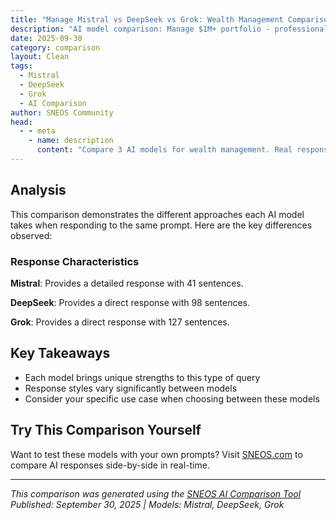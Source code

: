 ```yaml
---
title: "Manage Mistral vs DeepSeek vs Grok: Wealth Management Comparison 2025M+ portfolio - professional wealth management strategies"
description: "AI model comparison: Manage $1M+ portfolio - professional wealth management strategies..."
date: 2025-09-30
category: comparison
layout: Clean
tags:
  - Mistral
  - DeepSeek
  - Grok
  - AI Comparison
author: SNEOS Community
head:
  - - meta
    - name: description
      content: "Compare 3 AI models for wealth management. Real responses from Mistral, DeepSeek, Grok with detailed analysis."
---
```


<ChatComparison
  title="Manage Mistral vs DeepSeek vs Grok: Wealth Management Comparison 2025M+ portfolio - professional wealth management strategies"
  prompt="Manage $1M+ portfolio - professional wealth management strategies"
  :responses='{
    "Mistral": "Managing a $1M\u002B portfolio requires a strategic and disciplined approach to ensure long-term growth and stability. Here are some professional wealth management strategies to consider:\n\n### 1. **Diversification**\n   - **Asset Allocation**: Spread your investments across different asset classes such as stocks, bonds, real estate, and alternative investments.\n   - **Sector Diversification**: Within each asset class, diversify across various sectors to reduce risk.\n   - **Geographic Diversification**: Invest in both domestic and international markets to mitigate country-specific risks.\n\n### 2. **Risk Management**\n   - **Risk Tolerance**: Assess your risk tolerance and adjust your portfolio accordingly.\n   - **Hedging Strategies**: Use options, futures, and other derivatives to protect against market downturns.\n   - **Rebalancing**: Periodically rebalance your portfolio to maintain your desired asset allocation.\n\n### 3. **Investment Selection**\n   - **Equities**: Focus on blue-chip stocks, growth stocks, and dividend-paying stocks.\n   - **Bonds**: Include government bonds, corporate bonds, and municipal bonds for stability and income.\n   - **Real Estate**: Consider REITs (Real Estate Investment Trusts) or direct property investments.\n   - **Alternative Investments**: Explore private equity, hedge funds, and commodities for diversification.\n\n### 4. **Tax Efficiency**\n   - **Tax-Advantaged Accounts**: Utilize IRAs, 401(k)s, and other tax-advantaged accounts.\n   - **Tax-Loss Harvesting**: Sell losing investments to offset gains and reduce tax liability.\n   - **Tax-Efficient Investments**: Invest in municipal bonds and other tax-efficient vehicles.\n\n### 5. **Financial Planning**\n   - **Goal Setting**: Define your financial goals, whether they are retirement, education funding, or wealth preservation.\n   - **Cash Flow Management**: Ensure you have adequate liquidity for short-term needs and emergencies.\n   - **Estate Planning**: Plan for the transfer of wealth through wills, trusts, and other estate planning tools.\n\n### 6. **Professional Advice**\n   - **Financial Advisor**: Consider hiring a certified financial planner (CFP) or a chartered financial analyst (CFA) for personalized advice.\n   - **Investment Manager**: Use the services of a professional investment manager for active portfolio management.\n   - **Legal and Tax Advisors**: Consult with attorneys and tax professionals for complex financial and legal matters.\n\n### 7. **Monitoring and Review**\n   - **Regular Reviews**: Conduct regular portfolio reviews to assess performance and make necessary adjustments.\n   - **Market Analysis**: Stay informed about market trends and economic indicators that could impact your investments.\n   - **Performance Benchmarking**: Compare your portfolio\u0027s performance against relevant benchmarks to ensure it is meeting your objectives.\n\n### 8. **Ethical and Sustainable Investing**\n   - **ESG Criteria**: Consider environmental, social, and governance (ESG) factors in your investment decisions.\n   - **Socially Responsible Investing**: Invest in companies that align with your values and ethical standards.\n\n### 9. **Liquidity Management**\n   - **Emergency Fund**: Maintain an emergency fund equivalent to 3-6 months of living expenses.\n   - **Cash Reserves**: Keep a portion of your portfolio in liquid assets like money market funds or short-term bonds.\n\n### 10. **Technology and Tools**\n   - **Financial Software**: Use financial planning and investment management software to track and analyze your portfolio.\n   - **Robo-Advisors**: Consider using robo-advisors for automated investment management and rebalancing.\n\n### Example Portfolio Allocation\n- **Equities**: 60%\n  - Large-cap stocks: 30%\n  - Mid-cap stocks: 15%\n  - Small-cap stocks: 10%\n  - International stocks: 5%\n- **Bonds**: 30%\n  - Government bonds: 15%\n  - Corporate bonds: 10%\n  - Municipal bonds: 5%\n- **Real Estate**: 5%\n- **Alternative Investments**: 5%\n\n### Conclusion\nManaging a $1M\u002B portfolio involves a combination of strategic planning, diversification, risk management, and ongoing monitoring. Seeking professional advice and staying informed about market trends can help ensure your portfolio meets your financial goals and provides long-term stability.",
    "DeepSeek": "Of course. Managing a $1 million\u002B portfolio requires a shift from basic investing to sophisticated wealth management. The strategies move beyond simple asset allocation to encompass tax efficiency, risk mitigation, generational planning, and access to exclusive opportunities.\n\nHere is a comprehensive breakdown of professional wealth management strategies for a portfolio of this size.\n\n### Core Philosophy: The Bedrock of Professional Management\n\n1.  **Goals-Based Investing:** The portfolio is not a standalone number. It\u0027s a tool to achieve specific, defined life goals (e.g., financial independence in 10 years, funding children\u0027s education, purchasing a second home, leaving a legacy).\n2.  **Holistic Planning:** Investment decisions are inseparable from tax, estate, and insurance planning. Every action is considered for its net *after-tax* return and its impact on your overall financial picture.\n3.  **Risk Management, Not Just Return chasing:** Preservation of capital is paramount. The focus is on managing drawdowns and volatility to ensure the portfolio can withstand market downturns without derailing long-term plans.\n4.  **Discipline Over Emotion:** A formal Investment Policy Statement (IPS) is created to serve as a \u0022rulebook,\u0022 preventing emotional decisions during market euphoria or panic.\n\n---\n\n### Key Professional Strategies in Detail\n\n#### 1. Advanced Asset Allocation \u0026 Diversification\n\nThis goes far beyond a simple \u002260/40\u0022 stock/bond split.\n\n*   **Factor-Based Investing:** Allocating to specific, historically rewarded risk factors like:\n    *   **Value:** Stocks trading below their intrinsic worth.\n    *   **Low Volatility:** Stocks with less price fluctuation, which often outperform in downturns.\n    *   **Quality:** Companies with strong balance sheets and stable earnings.\n    *   **Momentum:** Stocks that have been performing well recently.\n*   **Alternative Investments:** This is a key differentiator for large portfolios.\n    *   **Private Equity/Venture Capital:** Investing in private companies for potentially higher returns, accepting illiquidity.\n    *   **Hedge Funds:** Strategies designed to generate returns uncorrelated to public markets (e.g., long/short equity, market neutral, global macro).\n    *   **Private Credit/Direct Lending:** Acting as a bank to companies, often yielding higher income than public bonds.\n    *   **Real Assets:** Direct real estate, REITs, infrastructure, and commodities (like timber, agriculture) to hedge against inflation.\n*   **Global Diversification:** Significant allocation to international and emerging markets to capture growth and provide geographic diversification.\n\n#### 2. Sophisticated Tax-Efficiency Strategies\n\nTaxes are one of the largest drags on performance. At this level, tax management is a daily activity.\n\n*   **Tax-Loss Harvesting:** Systematically selling securities at a loss to offset realized gains, potentially saving tens of thousands in taxes annually. This can be done tactically even in up markets.\n*   **Asset Location:** Placing investments in the most tax-efficient accounts.\n    *   **Tax-Inefficient assets** (e.g., REITs, high-yield bonds) go into **Tax-Deferred (IRA/401k)** accounts.\n    *   **Tax-Efficient assets** (e.g., ETFs, low-turnover equity funds) go into **Taxable Brokerage** accounts.\n    *   **Tax-Free Growth assets** (e.g., high-growth stocks) are ideal for **Roth IRAs**.\n*   **Managing Capital Gains:** Strategically realizing gains in low-income years and using specific share identification (e.g., HIFO - Highest In, First Out) to minimize the cost basis of sold shares.\n*   **Municipal Bond Ladder:** Constructing a portfolio of high-quality municipal bonds whose interest is federally tax-free (and often state tax-free), providing tax-efficient income.\n\n#### 3. Estate and Legacy Planning\n\nEnsuring your wealth is transferred according to your wishes, efficiently and with minimal tax burden.\n\n*   **Irrevocable Trusts:** Used to move assets out of your taxable estate (e.g., for spouse, children, or charity) while potentially providing creditor protection.\n*   **Grantor Retained Annuity Trusts (GRATs):** Advanced strategy to transfer future asset appreciation to heirs with little to no gift tax.\n*   **Family Limited Partnerships (FLPs):** To consolidate family assets, facilitate gifting, and provide centralized management and liability protection.\n*   **Charitable Giving Strategies:**\n    *   **Donor-Advised Funds (DAFs):** Contribute highly appreciated stock, get an immediate tax deduction, and recommend grants to charities over time.\n    *   **Charitable Remainder Trusts (CRTs):** Provide you with an income stream for life, with the remainder going to charity, while avoiding capital gains tax on the donated assets.\n\n#### 4. Risk Management and Hedging\n\n*   **Options Strategies:** Using puts for portfolio protection (collars), selling covered calls for incremental income, and other defined-risk strategies.\n*   **Structured Notes:** Bank-issued products that offer principal protection with participation in market gains (understand the complexity and counterparty risk).\n*   **Liability-Driven Investing (LDI):** If you have specific future liabilities (e.g., a balloon payment, college tuition), you build a portfolio of bonds designed to mature to meet those exact cash needs, immunizing that part of your portfolio from interest rate risk.\n\n#### 5. Access and Implementation\n\n*   **A Team of Experts:** You are not hiring a single advisor but a team that includes a CFA-level investment strategist, a CPA for complex tax issues, and an estate planning attorney.\n*   **Institutional Share Classes \u0026 Separately Managed Accounts (SMAs):**\n    *   Access to funds with lower expense ratios than retail shares.\n    *   SMAs for direct ownership of stocks or bonds, allowing for hyper-personalized tax management and customization (e.g., avoiding a specific stock you already hold).\n*   **Direct Investments:** Opportunities to invest directly in private companies, real estate projects, or venture funds.\n\n---\n\n### Sample Portfolio Framework (Illustrative)\n\nThis is not a recommendation, but an example of how a $1.5M portfolio might be structured with a \u0022Moderate Growth\u0022 objective.\n\n| Asset Class | Allocation | Implementation | Rationale |\n| :--- | :--- | :--- | :--- |\n| **Public Core Equity** | 40% | US \u0026 International ETFs; SMAs | Low-cost market exposure, tax-efficient |\n| **Factor Tilts** | 10% | Value, Low Volatility, Quality ETFs/SMAs | Enhance returns \u0026 reduce risk vs. core |\n| **Fixed Income** | 20% | Muni Bond Ladder; Short-Duration Treasuries | Tax-efficient income \u0026 ballast |\n| **Alternatives** | 20% | Private Equity Fund (5%), Hedge Fund (10%), Real Estate (5%) | Diversification, non-correlation, inflation hedge |\n| **Cash \u0026 Liquidity** | 10% | Money Market Funds, T-Bills | Dry powder for opportunities, safety |\n\n---\n\n### Actionable Steps for You\n\n1.  **Define Your Goals and IPS:** Write down your 5, 10, and 25-year goals. What is this money for? This is the first step with any professional.\n2.  **Assemble Your Team:** You have three main choices:\n    *   **Fee-Only RIA (Registered Investment Advisor):** Often considered the gold standard for fiduciary care. They are legally obligated to act in your best interest.\n    *   **Multi-Family Office (MFO):** For $5M\u002B, provides a full suite of integrated services (investment, tax, legal, concierge).\n    *   **Select Private Wealth Arms of Major Banks:** (e.g., Goldman Sachs, Morgan Stanley, JP Morgan). Offers extensive resources and access, but be mindful of potential conflicts of interest.\n3.  **Conduct a Full Financial Audit:** Review all assets, liabilities, insurance policies, and existing estate documents with your new team.\n4.  **Implement the Plan in Phases:** A sophisticated portfolio cannot be built in a day. It\u0027s implemented over months to manage market risk and transaction costs.\n5.  **Schedule Regular Reviews:** At minimum, semi-annual portfolio reviews and an annual \u0022big picture\u0022 meeting with your entire advisory team (financial, tax, legal).\n\n**Disclaimer:** This information is for educational purposes only and does not constitute financial, tax, or legal advice. Managing a portfolio of this size is complex and requires personalized advice from qualified professionals. Past performance is not a guarantee of future results. All investments involve risk, including the possible loss of principal.",
    "Grok": "Managing a portfolio of $1M or more requires a disciplined, strategic, and personalized approach to wealth management. Professional wealth management strategies are designed to preserve capital, generate returns, and align with the investor\u2019s goals, risk tolerance, and time horizon. Below are key strategies often employed by professional wealth managers to effectively manage high-net-worth portfolios:\n\n---\n\n### 1. Define Clear Financial Goals and Risk Tolerance\n- **Objective Setting:** Identify short-term and long-term goals such as retirement, legacy planning, funding major purchases, or philanthropy. Goals will guide asset allocation and investment decisions.\n- **Risk Assessment:** Determine your risk tolerance (conservative, moderate, aggressive) and capacity (ability to absorb losses). A $1M\u002B portfolio often requires balancing growth with capital preservation.\n- **Time Horizon:** Consider how long you can invest the money before needing liquidity. Longer horizons typically allow for more aggressive strategies.\n\n**Professional Tip:** Use tools like risk profiling questionnaires and stress-test scenarios to simulate portfolio performance under adverse conditions.\n\n---\n\n### 2. Develop a Diversified Asset Allocation Strategy\nDiversification is critical to mitigating risk while optimizing returns. A well-diversified portfolio typically includes a mix of asset classes tailored to your risk profile and goals.\n\n- **Core Asset Classes:**\n  - **Equities (Stocks):** For growth (e.g., large-cap, small-cap, international).\n  - **Fixed Income (Bonds):** For income and stability (e.g., government, corporate, municipal bonds).\n  - **Cash or Cash Equivalents:** For liquidity and safety (e.g., money market funds, T-bills).\n- **Alternative Investments:** For high-net-worth individuals, consider non-traditional assets to enhance diversification and returns:\n  - Real estate (direct ownership, REITs).\n  - Private equity or venture capital.\n  - Hedge funds or managed futures.\n  - Commodities (gold, silver, etc.) as a hedge against inflation.\n- **Geographic Diversification:** Invest across different regions (e.g., U.S., Europe, emerging markets) to reduce country-specific risks.\n\n**Professional Tip:** Rebalance periodically (e.g., quarterly or annually) to maintain your target allocation as market conditions shift.\n\n**Example Allocation for a Moderate Risk $1M Portfolio:**\n- Equities: 50% ($500,000)\n- Fixed Income: 30% ($300,000)\n- Alternatives (Real Estate, etc.): 15% ($150,000)\n- Cash/Cash Equivalents: 5% ($50,000)\n\n---\n\n### 3. Implement Tax-Efficient Strategies\nMinimizing tax liabilities is a cornerstone of wealth management for large portfolios.\n\n- **Tax-Advantaged Accounts:** Maximize contributions to accounts like IRAs, 401(k)s, or 529 plans (if applicable for education savings).\n- **Tax-Loss Harvesting:** Sell underperforming investments to offset capital gains, while reinvesting in similar (but not identical) assets to maintain market exposure.\n- **Asset Location:** Place high-growth, high-tax investments (e.g., equities) in tax-advantaged accounts and income-generating assets (e.g., bonds) in taxable accounts where possible.\n- **Long-Term Capital Gains:** Favor long-term investments to benefit from lower capital gains tax rates.\n- **Charitable Giving:** Use donor-advised funds or direct gifts of appreciated securities to reduce taxable income while supporting causes.\n\n**Professional Tip:** Work with a tax advisor or CPA alongside your wealth manager to integrate tax strategies into your portfolio plan.\n\n---\n\n### 4. Focus on Cost Management\nEven small fees can erode a $1M\u002B portfolio over time. Professionals prioritize cost efficiency.\n\n- **Low-Cost Investments:** Use index funds or ETFs with low expense ratios for broad market exposure.\n- **Negotiate Advisory Fees:** Wealth managers often charge 0.5%-1.5% of assets under management (AUM). Negotiate fees or explore flat-fee or performance-based models.\n- **Avoid Overtrading:** Minimize transaction costs and taxes by adopting a buy-and-hold or strategic rebalancing approach.\n\n**Professional Tip:** Compare the total cost of ownership (fees, taxes, trading costs) when selecting investments or advisors.\n\n---\n\n### 5. Incorporate Active and Passive Strategies\nA hybrid approach often works best for large portfolios.\n\n- **Passive Investing:** Use index funds or ETFs to gain low-cost exposure to broad markets (e.g., S\u0026P 500, global indices).\n- **Active Management:** Hire portfolio managers or invest in actively managed funds for specific sectors, themes, or opportunities where alpha (outperformance) is possible.\n- **Tactical Adjustments:** Shift allocations based on market conditions, such as increasing cash during volatility or overweighting sectors with strong growth potential.\n\n**Professional Tip:** Allocate a portion of the portfolio to active strategies (e.g., 20-30%) while keeping the core in passive, low-cost investments.\n\n---\n\n### 6. Protect Capital with Risk Management\nPreserving wealth is often more important than chasing high returns for HNW portfolios.\n\n- **Stop-Loss Orders:** Use stop-loss or trailing stop orders to limit downside risk on individual holdings.\n- **Hedging Strategies:** Use options, futures, or inverse ETFs to protect against market downturns.\n- **Insurance Products:** Incorporate life insurance, annuities, or long-term care insurance to protect against specific personal risks.\n- **Emergency Fund:** Maintain 3-6 months of expenses in liquid, low-risk accounts to avoid forced sales during market dips.\n\n**Professional Tip:** Stress-test the portfolio against black-swan events (e.g., 2008-style crashes) to ensure it can withstand significant downturns.\n\n---\n\n### 7. Plan for Income Generation and Withdrawals\nFor retirees or those nearing retirement, a $1M\u002B portfolio often needs to provide sustainable income.\n\n- **Dividend Stocks and Bonds:** Allocate a portion to income-generating assets to create a steady cash flow.\n- **Systematic Withdrawal Plan (SWP):** Draw down a fixed percentage annually (e.g., 4% rule) adjusted for inflation.\n- **Bucket Strategy:** Divide the portfolio into buckets for short-term (cash), medium-term (bonds), and long-term (equities) needs to manage sequence of returns risk.\n\n**Professional Tip:** Use Monte Carlo simulations to model withdrawal sustainability under various market scenarios.\n\n---\n\n### 8. Engage Professional Advisors\nManaging a $1M\u002B portfolio often benefits from expert input due to its complexity.\n\n- **Wealth Manager/Financial Advisor:** To create and oversee a comprehensive investment plan.\n- **Tax Advisor:** To optimize tax strategies.\n- **Estate Planner/Attorney:** To structure trusts, wills, and other tools for wealth transfer and legacy planning.\n- **Accountant:** To manage reporting and compliance.\n\n**Professional Tip:** Choose fiduciary advisors who are legally obligated to act in your best interest, not just \u0022suitability\u0022 standards.\n\n---\n\n### 9. Monitor and Adjust Regularly\nA $1M\u002B portfolio requires ongoing oversight to adapt to changing goals, markets, and personal circumstances.\n\n- **Performance Reviews:** Evaluate portfolio performance against benchmarks (e.g., S\u0026P 500 for equities) at least quarterly.\n- **Life Event Adjustments:** Update the plan for events like marriage, divorce, births, or career changes.\n- **Market Conditions:** Stay informed about economic trends (e.g., interest rates, inflation) and adjust allocations as needed.\n\n**Professional Tip:** Use portfolio management software or advisor dashboards to track performance and risk metrics in real-time.\n\n---\n\n### 10. Focus on Estate and Legacy Planning\nFor high-net-worth individuals, wealth management extends beyond investments to how wealth is preserved and transferred.\n\n- **Trusts:** Use revocable or irrevocable trusts to manage assets and minimize estate taxes.\n- **Gifting Strategies:** Gift assets during your lifetime to reduce taxable estate while helping family or charities.\n- **Beneficiary Designations:** Ensure accounts like IRAs and life insurance have updated beneficiaries to avoid probate issues.\n\n**Professional Tip:** Review estate plans every 3-5 years or after major life changes to ensure they reflect current laws and intentions.\n\n---\n\n### Example $1M Portfolio Breakdown\nHere\u2019s a hypothetical portfolio for a 50-year-old investor with a moderate risk tolerance and a 15\u002B year horizon:\n\n- **Equities (50% - $500,000):**\n  - U.S. Large-Cap ETF: $250,000\n  - International Equity Fund: $150,000\n  - Small/Mid-Cap Growth Fund: $100,000\n- **Fixed Income (30% - $300,000):**\n  - U.S. Treasury Bonds: $150,000\n  - Corporate Bond Fund: $100,000\n  - Municipal Bonds: $50,000\n- **Alternatives (15% - $150,000):**\n  - Real Estate Investment Trust (REIT): $100,000\n  - Gold ETF: $50,000\n- **Cash/Cash Equivalents (5% - $50,000):**\n  - High-Yield Savings Account: $50,000\n\n**Annual Review:** Rebalance to maintain target allocations, harvest tax losses, and adjust for changing goals or market conditions.\n\n---\n\n### Key Metrics to Track\n- **Portfolio Return:** Measure against benchmarks (e.g., S\u0026P 500 for equities, Bloomberg Barclays Bond Index for fixed income).\n- **Volatility (Standard Deviation):** Assess risk levels.\n- **Sharpe Ratio:** Evaluate risk-adjusted returns.\n- **Withdrawal Rate (if applicable):** Ensure sustainable drawdowns.\n\n---\n\n### Common Pitfalls to Avoid\n1. **Emotional Decisions:** Avoid panic-selling during downturns or chasing hot trends.\n2. **Overconcentration:** Don\u2019t over-allocate to a single stock, sector, or asset class.\n3. **Ignoring Inflation:** Ensure the portfolio grows faster than inflation to maintain purchasing power.\n4. **Neglecting Fees and Taxes:** Small costs compound over time, significantly impacting wealth.\n\n---\n\n### Conclusion\nManaging a $1M\u002B portfolio requires a blend of strategic planning, diversification, risk management, and"
  }'
  published-date="11:13"
/>

## Analysis

This comparison demonstrates the different approaches each AI model takes when responding to the same prompt. Here are the key differences observed:

### Response Characteristics

**Mistral**: Provides a detailed response with 41 sentences. 

**DeepSeek**: Provides a direct response with 98 sentences. 

**Grok**: Provides a direct response with 127 sentences. 

## Key Takeaways

- Each model brings unique strengths to this type of query
- Response styles vary significantly between models
- Consider your specific use case when choosing between these models

## Try This Comparison Yourself

Want to test these models with your own prompts? Visit [SNEOS.com](https://sneos.com) to compare AI responses side-by-side in real-time.

---

*This comparison was generated using the [SNEOS AI Comparison Tool](https://sneos.com)*
*Published: September 30, 2025 | Models: Mistral, DeepSeek, Grok*
